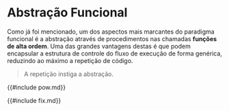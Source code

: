 # Abstração Funcional

Como já foi mencionado, um dos aspectos mais marcantes do paradigma funcional é a abstração através de procedimentos nas chamadas **funções de alta ordem**.
Uma das grandes vantagens destas é que podem encapsular a estrutura de controle do fluxo de execução de forma genérica, reduzindo ao máximo a repetição de código.

> A repetição instiga a abstração.

{{#include pow.md}}

{{#include fix.md}}
